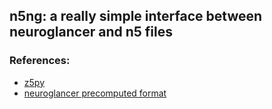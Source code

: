 ## n5ng: a really simple interface between neuroglancer and n5 files

### References:
* [z5py](https://github.com/constantinpape/z5)
* [neuroglancer precomputed format](https://github.com/google/neuroglancer/tree/master/src/neuroglancer/datasource/precomputed)
